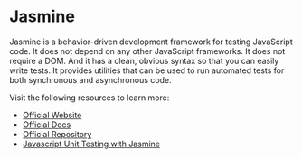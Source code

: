 # Jasmine

Jasmine is a behavior-driven development framework for testing JavaScript code. It does not depend on any other JavaScript frameworks. It does not require a DOM. And it has a clean, obvious syntax so that you can easily write tests. It provides utilities that can be used to run automated tests for both synchronous and asynchronous code.

Visit the following resources to learn more:

- [Official Website](https://jasmine.github.io/)
- [Official Docs](https://jasmine.github.io/pages/docs_home.html)
- [Official Repository](https://github.com/jasmine/jasmine)
- [Javascript Unit Testing with Jasmine](https://www.youtube.com/watch?v=rw4KlxKEENQ)
